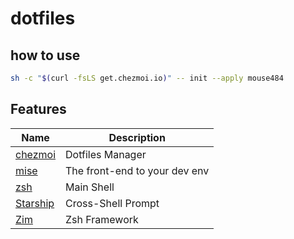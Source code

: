 # dotfiles

## how to use

```sh
sh -c "$(curl -fsLS get.chezmoi.io)" -- init --apply mouse484
```

## Features

| Name                               | Description                   |
| ---------------------------------- | ----------------------------- |
| [chezmoi](https://www.chezmoi.io/) | Dotfiles Manager              |
| [mise](https://mise.jdx.dev)       | The front-end to your dev env |
| [zsh](https://www.zsh.org/)        | Main Shell                    |
| [Starship](https://starship.rs/)   | Cross-Shell Prompt            |
| [Zim](https://zimfw.sh/)           | Zsh Framework                 |
